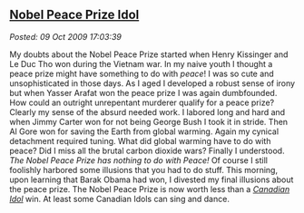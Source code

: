  
[Nobel Peace Prize Idol](http://bakerjd99.wordpress.com/2009/10/09/nobel-peace-prize-idol/)
-------------------------------------------------------------------------------------------

*Posted: 09 Oct 2009 17:03:39*

My doubts about the Nobel Peace Prize started when Henry Kissinger and
Le Duc Tho won during the Vietnam war. In my naive youth I thought a
peace prize might have something to do with *peace*! I was so cute and
unsophisticated in those days. As I aged I developed a robust sense of
irony but when Yasser Arafat won the peace prize I was again
dumbfounded. How could an outright unrepentant murderer qualify for a
peace prize? Clearly my sense of the absurd needed work. I labored long
and hard and when Jimmy Carter won for not being George Bush I took it
in stride. Then Al Gore won for saving the Earth from global warming.
Again my cynical detachment required tuning. What did global warming
have to do with peace? Did I miss all the brutal carbon dioxide wars?
Finally I understood. *The Nobel Peace Prize has nothing to do with
Peace!* Of course I still foolishly harbored some illusions that you had
to do stuff. This morning, upon learning that Barak Obama had won, I
divested my final illusions about the peace prize. The Nobel Peace Prize
is now worth less than a *[Canadian
Idol](http://www.ctv.ca/idol/gen/Home.html)* win. At least some Canadian
Idols can sing and dance.
